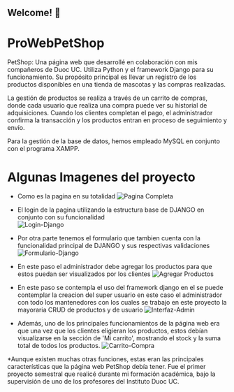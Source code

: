 ## Welcome! 👋

# ProWebPetShop

PetShop: Una página web que desarrollé en colaboración con mis compañeros de Duoc UC. Utiliza Python y el framework Django para su funcionamiento. Su propósito principal es llevar un registro de los productos disponibles en una tienda de mascotas y las compras realizadas.

La gestión de productos se realiza a través de un carrito de compras, donde cada usuario que realiza una compra puede ver su historial de adquisiciones. Cuando los clientes completan el pago, el administrador confirma la transacción y los productos entran en proceso de seguimiento y envío.

Para la gestión de la base de datos, hemos empleado MySQL en conjunto con el programa XAMPP.


# Algunas Imagenes del proyecto

* Como es la pagina en su totalidad
  ![Pagina Completa](https://github.com/JaimeAndresG/ProWebPetShop/assets/101838917/64c8e4dc-85fd-4f67-9c87-95ed7c480544)


* El login de la pagina utilizando la estructura base de DJANGO en conjunto con su funcionalidad    
![Login-Django](https://github.com/JaimeAndresG/ProWebPetShop/assets/101838917/78d049f1-75d1-4df8-a0b3-e90a3d703860)


* Por otra parte tenemos el formulario que tambien cuenta con la funcionalidad principal de DJANGO y sus respectivas validaciones
![Formulario-Django](https://github.com/JaimeAndresG/ProWebPetShop/assets/101838917/d9734984-eb3b-45c2-968c-06cf7f25e2b2)


* En este paso el administrador debe agregar los productos para que estos puedan ser visualizados por los clientes
  ![Agregar Productos](https://github.com/JaimeAndresG/ProWebPetShop/assets/101838917/0e6703fb-b6fd-4670-b743-b7ca7abe8bc1)


* En este paso se contempla el uso del framework django en el se puede contemplar la creacion del super usuario en este caso el administrador con todo los mantenedores
  con los cuales se trabajo en este proyecto la mayoraria CRUD de productos y de usuario
![Interfaz-Admin](https://github.com/JaimeAndresG/ProWebPetShop/assets/101838917/ac12a132-f181-49b1-a2ff-36b4656b28b2)



* Además, uno de los principales funcionamientos de la página web era que una vez que los clientes eligieran los productos, estos debían visualizarse en la sección de 'Mi carrito', mostrando el stock y la suma total de todos los productos.
![Carrito-Compra](https://github.com/JaimeAndresG/ProWebPetShop/assets/101838917/741520e6-9efd-4ce1-99e5-6b2b4a1b3c1f)


*Aunque existen muchas otras funciones, estas eran las principales características que la página web PetShop debía tener. Fue el primer proyecto semestral que realicé durante mi formación académica, bajo la supervisión de uno de los profesores del Instituto Duoc UC.


